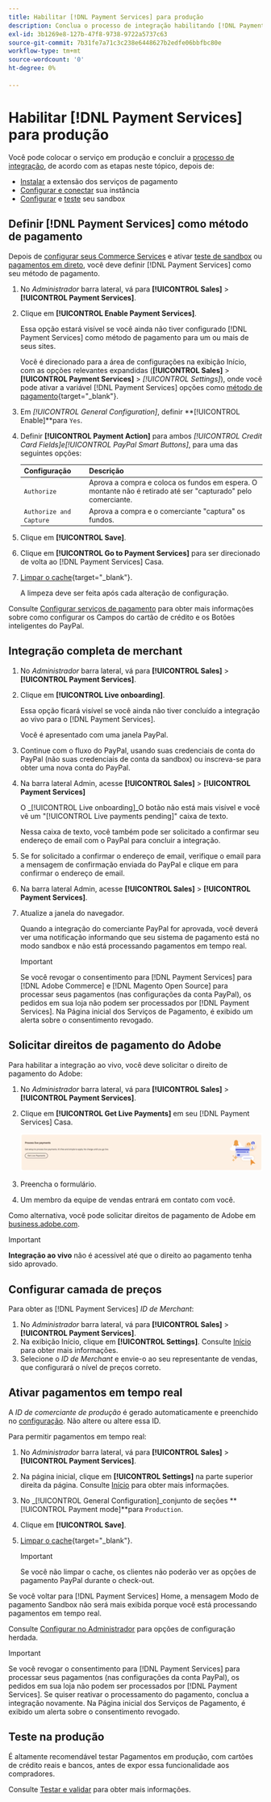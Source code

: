 ```yaml
---
title: Habilitar [!DNL Payment Services] para produção
description: Conclua o processo de integração habilitando [!DNL Payment Services] para produção.
exl-id: 3b1269e8-127b-47f8-9738-9722a5737c63
source-git-commit: 7b31fe7a71c3c238e6448627b2edfe06bbfbc80e
workflow-type: tm+mt
source-wordcount: '0'
ht-degree: 0%

---
```


# Habilitar [!DNL Payment Services] para produção

Você pode colocar o serviço em produção e concluir a [processo de integração](onboard.md), de acordo com as etapas neste tópico, depois de:

* [Instalar](install.md) a extensão dos serviços de pagamento
* [Configurar e conectar](connect.md) sua instância
* [Configurar](sandbox.md) e [teste](test-validate.md) seu sandbox

## Definir [!DNL Payment Services] como método de pagamento

Depois de [configurar seus Commerce Services](connect.md#configure-commerce-services) e ativar [teste de sandbox](sandbox.md#enable-sandbox-testing) ou [pagamentos em direto](#enable-live-payments), você deve definir [!DNL Payment Services] como seu método de pagamento.

1. No _Administrador_ barra lateral, vá para **[!UICONTROL Sales]** > **[!UICONTROL Payment Services]**.
1. Clique em **[!UICONTROL Enable Payment Services]**.

   Essa opção estará visível se você ainda não tiver configurado [!DNL Payment Services] como método de pagamento para um ou mais de seus sites.

   Você é direcionado para a área de configurações na exibição Início, com as opções relevantes expandidas (**[!UICONTROL Sales]** > **[!UICONTROL Payment Services]** > _[!UICONTROL Settings]_), onde você pode ativar a variável [!DNL Payment Services] opções como [método de pagamento](https://docs.magento.com/user-guide/configuration/sales/payment-methods.html){target=&quot;_blank&quot;}.

1. Em _[!UICONTROL General Configuration]_, definir **[!UICONTROL Enable]**para `Yes`.
1. Definir **[!UICONTROL Payment Action]** para ambos _[!UICONTROL Credit Card Fields]_e_[!UICONTROL PayPal Smart Buttons]_, para uma das seguintes opções:

   | Configuração | Descrição |
   |---|---|
   | `Authorize` | Aprova a compra e coloca os fundos em espera. O montante não é retirado até ser &quot;capturado&quot; pelo comerciante. |
   | `Authorize and Capture` | Aprova a compra e o comerciante &quot;captura&quot; os fundos. |

1. Clique em **[!UICONTROL Save]**.
1. Clique em **[!UICONTROL Go to Payment Services]** para ser direcionado de volta ao [!DNL Payment Services] Casa.
1. [Limpar o cache](https://docs.magento.com/user-guide/system/cache-management.html){target=&quot;_blank&quot;}.

   A limpeza deve ser feita após cada alteração de configuração.

Consulte [Configurar serviços de pagamento](settings.md) para obter mais informações sobre como configurar os Campos do cartão de crédito e os Botões inteligentes do PayPal.

## Integração completa de merchant

1. No _Administrador_ barra lateral, vá para **[!UICONTROL Sales]** > **[!UICONTROL Payment Services]**.
1. Clique em **[!UICONTROL Live onboarding]**.

   Essa opção ficará visível se você ainda não tiver concluído a integração ao vivo para o [!DNL Payment Services].

   Você é apresentado com uma janela PayPal.

1. Continue com o fluxo do PayPal, usando suas credenciais de conta do PayPal (não suas credenciais de conta da sandbox) ou inscreva-se para obter uma nova conta do PayPal.
1. Na barra lateral Admin, acesse **[!UICONTROL Sales]** > **[!UICONTROL Payment Services]**

   O _[!UICONTROL Live onboarding]_O botão não está mais visível e você vê um &quot;[!UICONTROL Live payments pending]&quot; caixa de texto.

   Nessa caixa de texto, você também pode ser solicitado a confirmar seu endereço de email com o PayPal para concluir a integração.

1. Se for solicitado a confirmar o endereço de email, verifique o email para a mensagem de confirmação enviada do PayPal e clique em para confirmar o endereço de email.
1. Na barra lateral Admin, acesse **[!UICONTROL Sales]** > **[!UICONTROL Payment Services]**.
1. Atualize a janela do navegador.

   Quando a integração do comerciante PayPal for aprovada, você deverá ver uma notificação informando que seu sistema de pagamento está no modo sandbox e não está processando pagamentos em tempo real.

   >[!IMPORTANT]
   >
   >Se você revogar o consentimento para [!DNL Payment Services] para [!DNL Adobe Commerce] e [!DNL Magento Open Source] para processar seus pagamentos (nas configurações da conta PayPal), os pedidos em sua loja não podem ser processados por [!DNL Payment Services]. Na Página inicial dos Serviços de Pagamento, é exibido um alerta sobre o consentimento revogado.

## Solicitar direitos de pagamento do Adobe

Para habilitar a integração ao vivo, você deve solicitar o direito de pagamento do Adobe:

1. No _Administrador_ barra lateral, vá para **[!UICONTROL Sales]** > **[!UICONTROL Payment Services]**.
1. Clique em **[!UICONTROL Get Live Payments]** em seu [!DNL Payment Services] Casa.

   ![Solicitar direitos](assets/request-entitlements.png)

1. Preencha o formulário.
1. Um membro da equipe de vendas entrará em contato com você.

Como alternativa, você pode solicitar direitos de pagamento de Adobe em [business.adobe.com](https://business.adobe.com/resources/payment-services.html).

>[!IMPORTANT]
>
>**Integração ao vivo** não é acessível até que o direito ao pagamento tenha sido aprovado.

## Configurar camada de preços

Para obter as [!DNL Payment Services] _ID de Merchant_:


1. No _Administrador_ barra lateral, vá para **[!UICONTROL Sales]** > **[!UICONTROL Payment Services]**.
1. Na exibição Início, clique em **[!UICONTROL Settings]**. Consulte [Início](payments-home.md) para obter mais informações.
1. Selecione o _ID de Merchant_ e envie-o ao seu representante de vendas, que configurará o nível de preços correto.

## Ativar pagamentos em tempo real

A _ID de comerciante de produção_ é gerado automaticamente e preenchido no [configuração](configure-admin.md). Não altere ou altere essa ID.

Para permitir pagamentos em tempo real:

1. No _Administrador_ barra lateral, vá para **[!UICONTROL Sales]** > **[!UICONTROL Payment Services]**.
1. Na página inicial, clique em **[!UICONTROL Settings]** na parte superior direita da página. Consulte [Início](payments-home.md) para obter mais informações.
1. No _[!UICONTROL General Configuration]_conjunto de seções **[!UICONTROL Payment mode]**para `Production`.
1. Clique em **[!UICONTROL Save]**.
1. [Limpar o cache](https://docs.magento.com/user-guide/system/cache-management.html){target=&quot;_blank&quot;}.

   >[!IMPORTANT]
   >
   >Se você não limpar o cache, os clientes não poderão ver as opções de pagamento PayPal durante o check-out.

Se você voltar para [!DNL Payment Services] Home, a mensagem Modo de pagamento Sandbox não será mais exibida porque você está processando pagamentos em tempo real.

Consulte [Configurar no Administrador](configure-admin.md) para opções de configuração herdada.

>[!IMPORTANT]
>
>Se você revogar o consentimento para [!DNL Payment Services] para processar seus pagamentos (nas configurações da conta PayPal), os pedidos em sua loja não podem ser processados por [!DNL Payment Services]. Se quiser reativar o processamento do pagamento, conclua a integração novamente. Na Página inicial dos Serviços de Pagamento, é exibido um alerta sobre o consentimento revogado.

## Teste na produção

É altamente recomendável testar Pagamentos em produção, com cartões de crédito reais e bancos, antes de expor essa funcionalidade aos compradores.

Consulte [Testar e validar](test-validate.md) para obter mais informações.

